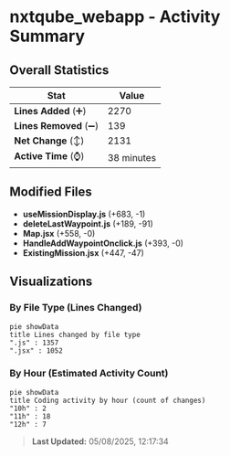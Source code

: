 # nxtqube_webapp - Activity Summary 

## Overall Statistics

| Stat                   | Value                                                             |
| ---------------------- | ----------------------------------------------------------------- |
| **Lines Added** (➕)   | 2270                                          |
| **Lines Removed** (➖) | 139                                        |
| **Net Change** (↕)    | 2131                |
| **Active Time** (⌚)   | 38 minutes |


## Modified Files
- **useMissionDisplay.js** (+683, -1)
- **deleteLastWaypoint.js** (+189, -91)
- **Map.jsx** (+558, -0)
- **HandleAddWaypointOnclick.js** (+393, -0)
- **ExistingMission.jsx** (+447, -47)

## Visualizations

### By File Type (Lines Changed)

```mermaid
pie showData
title Lines changed by file type
".js" : 1357
".jsx" : 1052
```

### By Hour (Estimated Activity Count)

```mermaid
pie showData
title Coding activity by hour (count of changes)
"10h" : 2
"11h" : 18
"12h" : 7
```


> **Last Updated:** 05/08/2025, 12:17:34